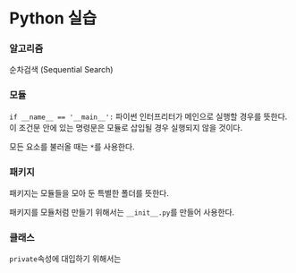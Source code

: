# Python 실습

### 알고리즘

순차검색 (Sequential Search)

### 모듈

`if __name__ == '__main__':` 파이썬 인터프리터가 메인으로 실행할 경우를 뜻한다. 이 조건문 안에 있는 명령문은 모듈로 삽입될 경우 실행되지 않을 것이다.

모든 요소를 불러올 때는 `*`를 사용한다.

### 패키지

패키지는 모듈들을 모아 둔 특별한 폴더를 뜻한다.

패키지를 모듈처럼 만들기 위해서는 `__init__.py`를 만들어 사용한다.

### 클래스


`private`속성에 대입하기 위해서는 
